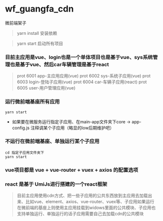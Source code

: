 # wf_guangfa_cdn
微前端架子

> yarn install 安装依赖

> yarn start 启动所有项目

### 目前主应用是vue、login也是一个单体项目也是基于vue、sys系统管理也是基于vue、然后car车辆管理是基于react

> prot 6001 app-主应用应用(vue)
> prot 6002 sys-系统子应用(vue)
> prot 6003 login-登陆子应用(vue)
> prot 6004 car-车辆子应用(react)
> prot 6005 user-用户管理应用(vue)

### 运行微前端基座所有应用
``` 
yarn start 

```
- 如果要在微服务运行指定子应用、在main-app文件夹下core -> app-config.js 注释调某个子应用（略显的low后期维护吧）


### 不运行在微前端基座、单独运行某个子应用

``` 
cd 指定子应用文件夹下
yarn start

```

### vue项目都是 vue + vue-router + vuex + axios 的配置选项

### react 是基于 UmiJs进行搭建的一个react框架

> 目前主应用使用cdn方式、把一些子应用的公共东西放到主应用去加载出来、比如vue、element、axios、vue-router、vuex等、子应用如果运行在微前端的基座上则使用主应用挂载到widows里面的公共模块、子应用也支持单独运行、单独运行的话子应用需要自己去加载cdn的公共模块

